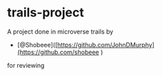 # trails-project

A project done in microverse trails by 

- [@Shobeee]([https://github.com/JohnDMurphy](https://github.com/shobeee )

for reviewing
